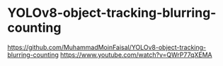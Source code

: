 # YOLOv8-object-tracking-blurring-counting

https://github.com/MuhammadMoinFaisal/YOLOv8-object-tracking-blurring-counting
https://www.youtube.com/watch?v=QWrP77qXEMA
